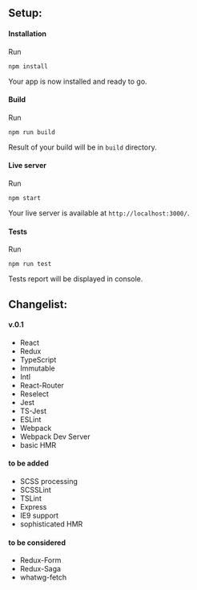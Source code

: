 ## Setup:
#### Installation
Run
```
npm install
```
Your app is now installed and ready to go.
#### Build
Run
```
npm run build
```
Result of your build will be in ``build`` directory.
#### Live server
Run
```
npm start
```
Your live server is available at ``http://localhost:3000/``.
#### Tests
Run
```
npm run test
```
Tests report will be displayed in console.

## Changelist:
#### v.0.1
* React
* Redux
* TypeScript
* Immutable
* Intl
* React-Router
* Reselect
* Jest
* TS-Jest
* ESLint
* Webpack
* Webpack Dev Server
* basic HMR

#### to be added
* SCSS processing
* SCSSLint
* TSLint
* Express
* IE9 support
* sophisticated HMR

#### to be considered
* Redux-Form
* Redux-Saga
* whatwg-fetch